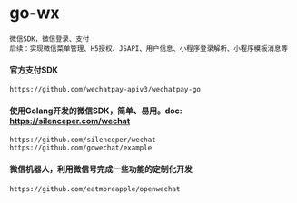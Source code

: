 # go-wx

```
微信SDK，微信登录、支付
后续：实现微信菜单管理、H5授权、JSAPI、用户信息、小程序登录解析、小程序模板消息等
```

#### 官方支付SDK
```
https://github.com/wechatpay-apiv3/wechatpay-go
```

#### 使用Golang开发的微信SDK，简单、易用。doc: https://silenceper.com/wechat
```
https://github.com/silenceper/wechat
https://github.com/gowechat/example
```

#### 微信机器人，利用微信号完成一些功能的定制化开发
```
https://github.com/eatmoreapple/openwechat
```